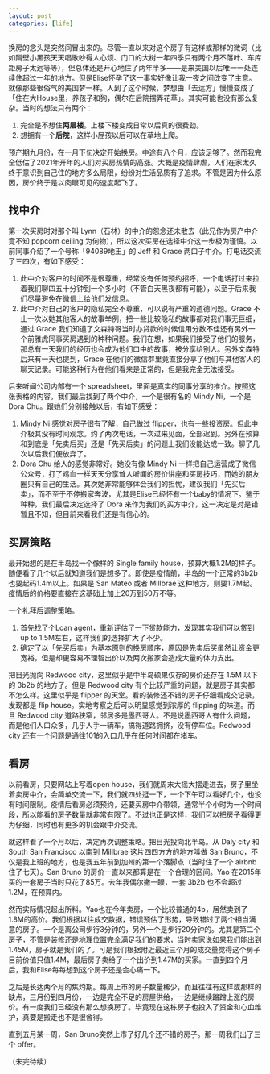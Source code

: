 ```yaml
---
layout: post
categories: [life]
---
```


换房的念头是突然间冒出来的。尽管一直以来对这个房子有这样或那样的微词（比如隔壁小黑孩天天唱歌吵得人心烦、门口的大树一年四季只有两个月不落叶、车库距房子太远等等），但总体还是开心地住了两年半多——是来美国以后唯一一处连续住超过一年的地方。但是Elise怀孕了这一事实好像让我一夜之间改变了主意。就像那些很俗气的美国梦一样。人到了这个时候，梦想由「去远方」慢慢变成了「住在大House里，养孩子和狗，偶尔在后院摆弄花草」。其实可能也没有那么复杂。当时的想法只有两个：

1. 完全是不想住**两层楼**。上楼下楼变成日常以后真的很费劲。
2. 想拥有一个**后院**，这样小屁孩以后可以在草地上爬。

预产期九月份，在一月下旬决定开始换房。中途有八个月，应该足够了。然而我完全低估了2021年开年的人们对买房热情的高涨。大概是疫情肆虐，人们在家太久终于意识到自己住的地方多么局限，纷纷对生活品质有了追求。不管是因为什么原因，房价终于是以肉眼可见的速度起飞了。

## 找中介

第一次买房时对那个叫 Lynn（石林）的中介的怨念还未散去（此兄作为房产中介竟不知 popcorn ceiling 为何物），所以这次买房在选择中介这一步极为谨慎。以前同事介绍了一个号称「94089地王」的 Jeff 和 Grace 两口子中介。打电话交流了三四次，有如下感受：

1. 此中介对客户的时间不是很尊重，经常没有任何预约招呼，一个电话打过来拉着我们聊四五十分钟到一个多小时（不管白天黑夜都有可能），以至于后来我们尽量避免在微信上给他们发信息。
2. 此中介对自己的客户的隐私完全不尊重，可以说有严重的道德问题。Grace 不止一次以她其他客人的故事举例，把一些比较隐私的故事都对我们事无巨细，通过 Grace 我们知道了文森特哥当时办贷款的时候信用分数不佳还有另外一个前雅虎同事买房遇到的种种问题。我们在想，如果我们接受了他们的服务，那总有一天我们的经历也会成为他们口中的故事，被分享给别人。另外文森特后来有一天也提到，Grace 在他们的微信群里竟直接分享了他们与其他客人的聊天记录。可能这种行为在他们看来是正常的，但是我完全无法接受。

后来听闻公司内部有一个 spreadsheet，里面是真实的同事分享的推介。按照这张表格的内容，我们最后找到了两个中介，一个是很有名的 Mindy Ni，一个是 Dora Chu。跟她们分别接触以后，有如下感受：

1. Mindy Ni 感觉对房子很有了解，自己做过 flipper，也有一些投资房。但此中介极其没有时间观念。约了两次电话，一次过来见面，全部迟到。另外在预算和到底是「先卖后买」还是「先买后卖」的问题上我们没能达成一致。聊了几次以后我们便放弃了。
2. Dora Chu 给人的感觉非常好。她没有像 Mindy Ni 一样把自己运营成了微信公众号，打了鸡血一样天天分享耸人听闻的房价讲座和买房技巧，而她的朋友圈只有自己的生活。其次她非常能够体会我们的担忧，建议我们「先买后卖」，而不至于不停搬家奔波，尤其是Elise已经怀有一个baby的情况下。鉴于种种，我们最后决定选择了 Dora 来作为我们的买方中介，这一决定是对是错暂且不知，但目前来看我们还是有信心的。

## 买房策略

最开始想的是在半岛找一个像样的 Single family house，预算大概1.2M的样子。随便看了几个以后就知道我们是想多了。即使是疫情前，半岛的一个正常的3b2b也要起码1.4m以上。如果是 San Mateo 或者 Millbrae 这种地方，则要1.7M起。疫情后的价格要直接在这基础上加上20万到50万不等。

一个礼拜后调整策略。

1. 首先找了个Loan agent，重新评估了一下贷款能力，发现其实我们可以贷到up to 1.5M左右，这样我们的选择扩大了不少。
2. 确定了以「先买后卖」为基本原则的换房顺序，原因是先卖后买虽然让资金更宽裕，但是却更容易不理智出价以及两次搬家会造成大量的体力支出。

把目光抛向 Redwood city，这里似乎是中半岛硕果仅存的房价还存在 1.5M 以下的 3b2b 的地方了。但是 Redwood city 有个比较严重的问题，就是房子其实都不怎么样。这里似乎是 flipper 的天堂。看的装修还不错的房子仔细看成交记录，发现都是 flip house。实地考察之后可以明显感觉到浓厚的 flipping 的味道。而且 Redwood city 道路狭窄，邻居多是墨西哥人。不是说墨西哥人有什么问题，而是他们人口众多，几乎人手一辆车，搞得道路拥挤，没有停车位。Redwood city 还有一个问题是通往101的入口几乎在任何时间都在堵车。

## 看房

以前看房，只要网站上写着open house，我们就周末大摇大摆走进去，房子里坐着卖房中介，会简单交流一下，我们就四处逛一下，一个下午可以看好几个，也没有时间限制。疫情后看房必须预约，还要买房中介带领，通常半个小时为一个时间段，所以能看的房子数量就非常有限了。不过也正是这样，我们可以把房子看得更为仔细，同时也有更多的机会跟中介交流。

就这样看了一个月以后，决定再次调整策略。把目光投向北半岛。从 Daly city 和 South San Francisco 以南到 Millbrae 这片四四方方的地方叫做 San Bruno，不仅是我上班的地方，也是我五年前到加州的第一个落脚点（当时住了一个 airbnb 住了七天）。San Bruno 的房价一直以来都算是在一个合理的区间。Yao 在2015年买的一套房子当时只花了85万。去年我偶尔撇一眼，一套 3b2b 也不会超过1.2M，在预算内。

然而实际情况超出所料。Yao也在今年卖房，一个比较普通的4b，居然卖到了1.8M的高价。我们根据以往成交数据，错误预估了形势，导致错过了两个相当满意的房子。一个是离公司步行3分钟的，另外一个是步行20分钟的。尤其是第二个房子，不管是装修还是地理位置完全满足我们的要求，当时卖家说如果我们能出到1.45M，房子就是我们的了。可是我们根据附近最近三个月的成交量觉得这个房子目前价值只值1.4M，最后房子卖给了一个出价到1.47M的买家。一直到四个月后，我和Elise每每想到这个房子还是会心痛一下。

之后是长达两个月的焦灼期。每周上市的房子数量稀少，而且往往有这样或那样的缺点，三月份到四月份，一边是完全不足的房屋供给，一边是继续蹭蹭上涨的房价。有一度我们已经没有那么想换房了。毕竟现在这栋房子也投入了资金和心血维护，真要是搬走也不是很舍得。

直到五月某一周，San Bruno突然上市了好几个还不错的房子。那一周我们出了三个 offer。

（未完待续）